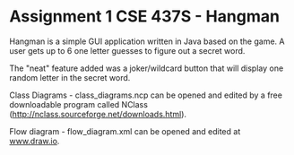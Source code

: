 # Assignment 1 CSE 437S - Hangman
Hangman is a simple GUI application written in Java based on the game. A user gets up to 6 one letter guesses to figure out a secret word.

The "neat" feature added was a joker/wildcard button that will display one random letter in the secret word.

Class Diagrams - class_diagrams.ncp can be opened and edited by a free downloadable program called NClass (http://nclass.sourceforge.net/downloads.html).

Flow diagram - flow_diagram.xml can be opened and edited at www.draw.io.
